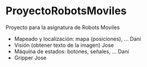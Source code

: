 # ProyectoRobotsMoviles
Proyecto para la asignatura de Robots Moviles

  - Mapeado y localización: mapa (posiciones), ... Dani
  - Visión (obtener texto de la imagen) Jose
  - Máquina de estados: botones, señales, ... Dani
  - Gripper Jose

